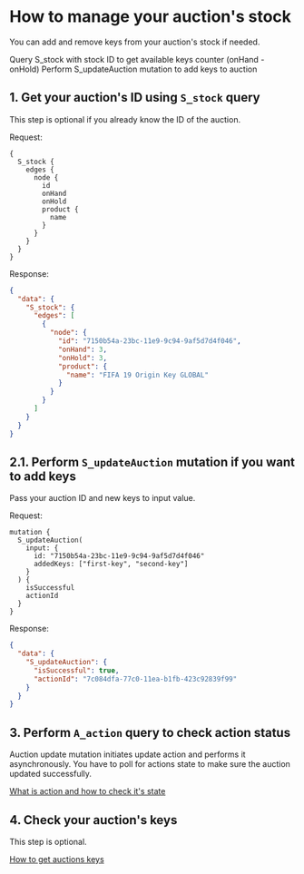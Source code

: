 # How to manage your auction's stock

You can add and remove keys from your auction's stock if needed.

Query S_stock with stock ID to get available keys counter (onHand - onHold)
Perform S_updateAuction mutation to add keys to auction


## 1. Get your auction's ID using `S_stock` query

This step is optional if you already know the ID of the auction.

Request:
```
{
  S_stock {
    edges {
      node {
        id
        onHand
        onHold
        product {
          name
        }
      }
    }
  }
}
```

Response:
```json
{
  "data": {
    "S_stock": {
      "edges": [
        {
          "node": {
            "id": "7150b54a-23bc-11e9-9c94-9af5d7d4f046",
            "onHand": 3,
            "onHold": 3,
            "product": {
              "name": "FIFA 19 Origin Key GLOBAL"
            }
          }
        }
      ]
    }
  }
}
```

## 2.1. Perform `S_updateAuction` mutation if you want to add keys

Pass your auction ID and new keys to input value.

Request:
```
mutation {
  S_updateAuction(
    input: {
      id: "7150b54a-23bc-11e9-9c94-9af5d7d4f046"
      addedKeys: ["first-key", "second-key"]
    }
  ) {
    isSuccessful
    actionId
  }
}
```

Response:
```json
{
  "data": {
    "S_updateAuction": {
      "isSuccessful": true,
      "actionId": "7c084dfa-77c0-11ea-b1fb-423c92839f99"
    }
  }
}
```

## 3. Perform `A_action` query to check action status

Auction update mutation initiates update action and performs it asynchronously.
You have to poll for actions state to make sure the auction updated successfully. 

[What is action and how to check it's state](check-action-status.md)

## 4. Check your auction's keys

This step is optional.

[How to get auctions keys](get-auctions-keys.md)
